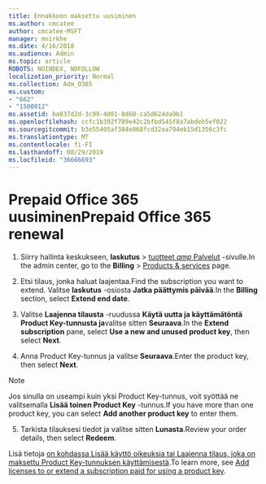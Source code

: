 ```yaml
---
title: Ennakkoon maksettu uusiminen
ms.author: cmcatee
author: cmcatee-MSFT
manager: mnirkhe
ms.date: 4/16/2018
ms.audience: Admin
ms.topic: article
ROBOTS: NOINDEX, NOFOLLOW
localization_priority: Normal
ms.collection: Adm_O365
ms.custom:
- "662"
- "1500012"
ms.assetid: ba037d2d-3c99-4d01-8d60-ca5d624da9b1
ms.openlocfilehash: ccfc1b392f789e42c2bfbd545f8a7abdeb5ef022
ms.sourcegitcommit: b3e55405af384e868fcd32ea794eb15d1356c3fc
ms.translationtype: MT
ms.contentlocale: fi-FI
ms.lasthandoff: 08/29/2019
ms.locfileid: "36666693"
---
```

# <a name="prepaid-office-365-renewal"></a><span data-ttu-id="815bd-102">Prepaid Office 365 uusiminen</span><span class="sxs-lookup"><span data-stu-id="815bd-102">Prepaid Office 365 renewal</span></span>

1. <span data-ttu-id="815bd-103">Siirry hallinta keskukseen, **laskutus** \> [tuotteet _amp_ Palvelut](https://go.microsoft.com/fwlink/p/?linkid=842054) -sivulle.</span><span class="sxs-lookup"><span data-stu-id="815bd-103">In the admin center, go to the **Billing** \> [Products & services](https://go.microsoft.com/fwlink/p/?linkid=842054) page.</span></span>

2. <span data-ttu-id="815bd-104">Etsi tilaus, jonka haluat laajentaa.</span><span class="sxs-lookup"><span data-stu-id="815bd-104">Find the subscription you want to extend.</span></span> <span data-ttu-id="815bd-105">Valitse **laskutus** -osiosta **Jatka päättymis päivää**.</span><span class="sxs-lookup"><span data-stu-id="815bd-105">In the **Billing** section, select **Extend end date**.</span></span>

3. <span data-ttu-id="815bd-106">Valitse **Laajenna tilausta** -ruudussa **Käytä uutta ja käyttämätöntä Product Key-tunnusta ja**valitse sitten **Seuraava**.</span><span class="sxs-lookup"><span data-stu-id="815bd-106">In the **Extend subscription** pane, select **Use a new and unused product key**, then select **Next**.</span></span>

4. <span data-ttu-id="815bd-107">Anna Product Key-tunnus ja valitse **Seuraava**.</span><span class="sxs-lookup"><span data-stu-id="815bd-107">Enter the product key, then select **Next**.</span></span>

> [!NOTE]
> <span data-ttu-id="815bd-108">Jos sinulla on useampi kuin yksi Product Key-tunnus, voit syöttää ne valitsemalla **Lisää toinen Product Key** -tunnus.</span><span class="sxs-lookup"><span data-stu-id="815bd-108">If you have more than one product key, you can select **Add another product key** to enter them.</span></span>

5. <span data-ttu-id="815bd-109">Tarkista tilauksesi tiedot ja valitse sitten **Lunasta**.</span><span class="sxs-lookup"><span data-stu-id="815bd-109">Review your order details, then select **Redeem**.</span></span>

<span data-ttu-id="815bd-110">Lisä tietoja [on kohdassa Lisää käyttö oikeuksia tai Laajenna tilaus, joka on maksettu Product Key-tunnuksen käyttämisestä](https://docs.microsoft.com/office365/admin/misc/add-licenses-using-product-key).</span><span class="sxs-lookup"><span data-stu-id="815bd-110">To learn more, see [Add licenses to or extend a subscription paid for using a product key](https://docs.microsoft.com/office365/admin/misc/add-licenses-using-product-key).</span></span>